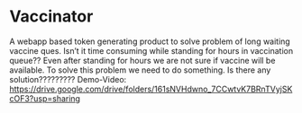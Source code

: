 # Vaccinator
A  webapp based token generating  product to solve problem of long waiting vaccine  ques.
Isn’t it time consuming while standing for hours in vaccination  queue??  Even after standing for hours we are not sure if vaccine will be  available. To solve this problem we need to do something.  Is there any solution?????????
Demo-Video: https://drive.google.com/drive/folders/161sNVHdwno_7CCwtvK7BRnTVyjSKcOF3?usp=sharing
